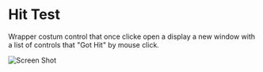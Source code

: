 # Hit Test
Wrapper costum control that once clicke open a display a new window with a list of controls that "Got  Hit" by mouse click.

![Screen Shot](HitTesetScreenshot.PNG)
